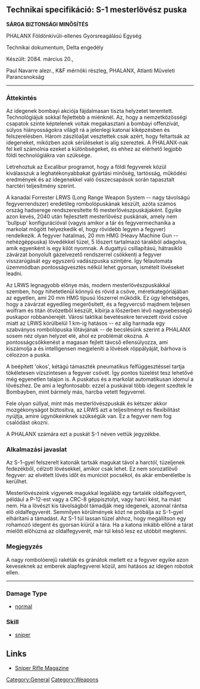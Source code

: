## Technikai specifikáció: S-1 mesterlövész puska

**SÁRGA BIZTONSÁGI MINŐSÍTÉS**

PHALANX Földönkívüli-ellenes Gyorsreagálású Egység

Technikai dokumentum, Delta engedély

Készült: 2084. március 20.,

Paul Navarre alezr., K&F mérnöki részleg, PHALANX, Atlanti Műveleti
Parancsnokság

------------------------------------------------------------------------

### Áttekintés

Az idegenek bombayi akciója fájdalmasan tiszta helyzetet teremtett.
Technológiájuk sokkal fejlettebb a miénknél. Az, hogy a nemzetközösségi
csapatok szinte képtelenek voltak megakasztani a bombayi offenzívát,
súlyos hiányosságokra világít rá a jelenlegi katonai kiképzésben és
felszerelésben. Három zászlóaljat vesztettek csak azért, hogy feltartsák
az idegeneket, miközben azok sérüléseket is alig szereztek. A
PHALANX-nak fel kell számolnia ezeket a különbségeket, és ehhez az
elérhető legjobb földi technológiákra van szüksége.

Létrehoztuk az Excalibur programot, hogy a földi fegyverek közül
kiválasszuk a leghatékonyabbakat gyártási minőség, tartósság, működési
eredmények és az idegenekkel való összecsapások során tapasztalt
harctéri teljesítmény szerint.

A kanadai Forrester LRWS (Long Range Weapon System -- nagy távolságú
fegyverrendszer) eredetileg rombolópuskának készült, azóta számos ország
hadserege rendszeresítette fő mesterlövészpuskájaként. Egyike azon
kevés, 2040 után fejlesztett mesterlövész puskának, amely nem 'bullpup'
konfigurációval (vagyis amikor a tár és fegyvermechanika a markolat
mögött helyezkedik el, hogy rövidebb legyen a fegyver) rendelkezik. A
fegyver hatalmas, 20 mm HMG (Heavy Machine Gun -- nehézgéppuska)
lövedékkel tüzel, 5 lőszert tartalmazó tárakból adagolva, amik egyenként
is egy kilót nyomnak. A dugattyú csillapítású, hátrasikló závárzat
bonyolult gázelvezető rendszerrel csökkenti a fegyver visszarúgását egy
egyszerű vadászpuska szintjére. Így félautomata üzemmódban
pontosságvesztés nélkül lehet gyorsan, ismételt lövéseket leadni.

Az LRWS legnagyobb előnye más, modern mesterlövészpuskákkal szemben,
hogy hihetetlenül könnyű és rövid a csöve, méretkategóriájában az
egyetlen, ami 20 mm HMG típusú lőszerrel működik. Ez úgy lehetséges,
hogy a závárzat egyedileg megerősített, és a fegyvercső majdnem teljesen
wolfram és titán ötvözetből készült, kibírja a lőszerben lévő
nagysebességű puskapor robbanóerejét. Városi taktikai bevetésekre
tervezett rövid csöve miatt az LRWS körülbelül 1 km-ig hatásos -- ez
alig harmada egy szabványos rombolópuska lőtávjának -- de becslésünk
szerint a PHALANX sosem néz olyan helyzet elé, ahol ez problémát okozna.
A pontosságcsökkenést a magasan fejlett távcső ellensúlyozza, ami
kiszámolja a és intelligensen megjeleníti a lövések röppályáját, bárhova
is célozzon a puska.

A beépített 'okos', kétágú támaszték pneumatikus felfüggesztéssel tartja
tökéletesen vízszintesen a fegyver csövét. Így pontos tüzelést tesz
lehetővé még egyenetlen talajon is. A puskatus és a markolat
automatikusan idomul a lövészhez. De ami a legfontosabb: ezzel a
puskával több idegent szedtek le Bombayben, mint bármely más, harcba
vetett fegyverrel.

Fele olyan súllyal, mint más mesterlövészpuskák és kétszer akkor
mozgékonyságot biztosítva, az LRWS azt a teljesítményt és flexibilitást
nyújtja, amire ügynökeinknek szükségük van. Ez a fegyver nem fog
csalódást okozni.

A PHALANX számára ezt a puskát S-1 néven vettük jegyzékbe.

### Alkalmazási javaslat

Az S-1-gyel felszerelt katonák tartsák magukat távol a harctól,
tüzeljenek fedezékből, célzott lövésekkel, amikor csak lehet. Ez nem
sorozatlövő fegyver: az elvétett lövés időt és muníciót pocsékol, és
akár emberéletbe is kerülhet.

Mesterlövészeink vigyenek magukkal legalább egy tartalék oldalfegyvert,
például a P-12-est vagy a CRC-8 géppisztolyt, vagy harci kést, ha mást
nem. Ha a lövészt kis távolságból támadják meg idegenek, azonnal rántsa
elő oldalfegyverét. Semmilyen körülmények közt ne próbálja az S-1-gyel
elhárítani a támadást. Az S-1 túl lassan tüzel ahhoz, hogy megállítson
egy rohamozó idegent és gyorsan kiürül a tára. Ha a katona inkább ellőné
a tárat mielőtt előhúzná az oldalfegyverét, már túl késő lesz ez utóbbit
megtenni.

### Megjegyzés

A nagy rombolóerejű rakéták és gránátok mellett ez a fegyver egyike azon
keveseknek az emberek alapfegyverei közül, ami hatásos az idegen robotok
ellen.

------------------------------------------------------------------------

### Damage Type

- [normal](Damage/normal "wikilink")

### Skill

- [sniper](Skills/sniper "wikilink")

## Links

- [Sniper Rifle
  Magazine](Equipment/Ammunition/Sniper_Rifle_Magazine "wikilink")

[Category:General](Category:General "wikilink")
[Category:Weapons](Category:Weapons "wikilink")